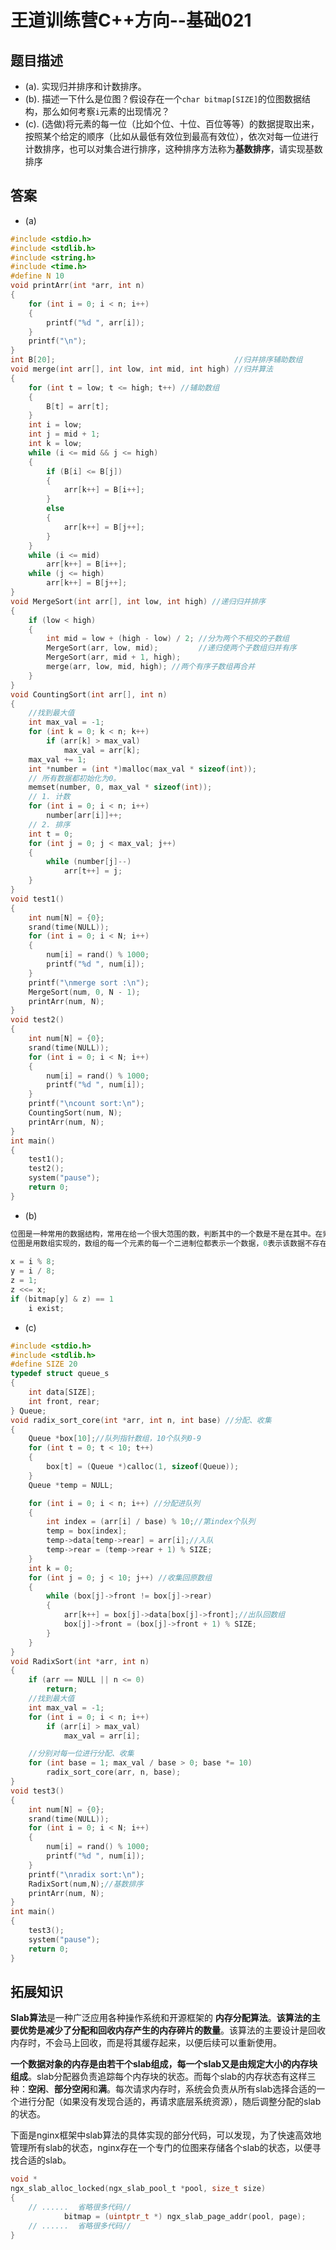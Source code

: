 # 王道训练营C++方向--基础021

## 题目描述

- (a). 实现归并排序和计数排序。
- (b). 描述一下什么是位图？假设存在一个`char bitmap[SIZE]`的位图数据结构，那么如何考察`i`元素的出现情况？
- (c). (选做)将元素的每一位（比如个位、十位、百位等等）的数据提取出来，按照某个给定的顺序（比如从最低有效位到最高有效位），依次对每一位进行计数排序，也可以对集合进行排序，这种排序方法称为**基数排序**，请实现基数排序

## 答案

- (a)

```c
#include <stdio.h>
#include <stdlib.h>
#include <string.h>
#include <time.h>
#define N 10
void printArr(int *arr, int n)
{
    for (int i = 0; i < n; i++)
    {
        printf("%d ", arr[i]);
    }
    printf("\n");
}
int B[20];										  //归并排序辅助数组
void merge(int arr[], int low, int mid, int high) //归并算法
{
	for (int t = low; t <= high; t++) //辅助数组
	{
		B[t] = arr[t];
	}
	int i = low;
	int j = mid + 1;
	int k = low;
	while (i <= mid && j <= high)
	{
		if (B[i] <= B[j])
		{
			arr[k++] = B[i++];
		}
		else
		{
			arr[k++] = B[j++];
		}
	}
	while (i <= mid)
		arr[k++] = B[i++];
	while (j <= high)
		arr[k++] = B[j++];
}
void MergeSort(int arr[], int low, int high) //递归归并排序
{
	if (low < high)
	{
		int mid = low + (high - low) / 2; //分为两个不相交的子数组
		MergeSort(arr, low, mid);		  //递归使两个子数组归并有序
		MergeSort(arr, mid + 1, high);
		merge(arr, low, mid, high); //两个有序子数组再合并
	}
}
void CountingSort(int arr[], int n)
{
	//找到最大值
	int max_val = -1;
	for (int k = 0; k < n; k++)
		if (arr[k] > max_val)
			max_val = arr[k];
	max_val += 1;
	int *number = (int *)malloc(max_val * sizeof(int));
	// 所有数据都初始化为0。
	memset(number, 0, max_val * sizeof(int));
	// 1. 计数
	for (int i = 0; i < n; i++)
		number[arr[i]]++;
	// 2. 排序
	int t = 0;
	for (int j = 0; j < max_val; j++)
	{
		while (number[j]--)
			arr[t++] = j;
	}
}
void test1()
{
    int num[N] = {0};
    srand(time(NULL));
    for (int i = 0; i < N; i++)
    {
        num[i] = rand() % 1000;
        printf("%d ", num[i]);
    }
    printf("\nmerge sort :\n");
    MergeSort(num, 0, N - 1);
    printArr(num, N);
}
void test2()
{
    int num[N] = {0};
    srand(time(NULL));
    for (int i = 0; i < N; i++)
    {
        num[i] = rand() % 1000;
        printf("%d ", num[i]);
    }
    printf("\ncount sort:\n");
    CountingSort(num, N);
    printArr(num, N);
}
int main()
{
    test1();
    test2();
    system("pause");
    return 0;
}
```

- (b)

```c
位图是一种常用的数据结构，常用在给一个很大范围的数，判断其中的一个数是不是在其中。在索引、数据压缩方面有很大的应用。
位图是用数组实现的，数组的每一个元素的每一个二进制位都表示一个数据，0表示该数据不存在，1表示该数据存在。
    
x = i % 8;
y = i / 8;
z = 1;
z <<= x;
if (bitmap[y] & z) == 1  
    i exist;
```

- (c)

```c
#include <stdio.h>
#include <stdlib.h>
#define SIZE 20
typedef struct queue_s
{
	int data[SIZE];
	int front, rear;
} Queue;
void radix_sort_core(int *arr, int n, int base) //分配、收集
{
	Queue *box[10];//队列指针数组，10个队列0-9
	for (int t = 0; t < 10; t++)
	{
		box[t] = (Queue *)calloc(1, sizeof(Queue));
	}
	Queue *temp = NULL;

	for (int i = 0; i < n; i++) //分配进队列
	{
		int index = (arr[i] / base) % 10;//第index个队列
		temp = box[index];
		temp->data[temp->rear] = arr[i];//入队
		temp->rear = (temp->rear + 1) % SIZE;
	}
	int k = 0;
	for (int j = 0; j < 10; j++) //收集回原数组
	{
		while (box[j]->front != box[j]->rear)
		{
			arr[k++] = box[j]->data[box[j]->front];//出队回数组
			box[j]->front = (box[j]->front + 1) % SIZE;
		}
	}
}
void RadixSort(int *arr, int n)
{
	if (arr == NULL || n <= 0)
		return;
	//找到最大值
	int max_val = -1;
	for (int i = 0; i < n; i++)
		if (arr[i] > max_val)
			max_val = arr[i];

	//分别对每一位进行分配、收集
	for (int base = 1; max_val / base > 0; base *= 10)
		radix_sort_core(arr, n, base);
}
void test3()
{
    int num[N] = {0};
    srand(time(NULL));
    for (int i = 0; i < N; i++)
    {
        num[i] = rand() % 1000;
        printf("%d ", num[i]);
    }
    printf("\nradix sort:\n");
    RadixSort(num,N);//基数排序
    printArr(num, N);
}
int main()
{
    test3();
    system("pause");
    return 0;
}
```

## 拓展知识

**Slab算法**是一种广泛应用各种操作系统和开源框架的 **内存分配算法**。**该算法的主要优势是减少了分配和回收内存产生的内存碎片的数量**。该算法的主要设计是回收内存时，不会马上回收，而是将其缓存起来，以便后续可以重新使用。

**一个数据对象的内存是由若干个slab组成，每一个slab又是由规定大小的内存块组成**。slab分配器负责追踪每个内存块的状态。而每个slab的内存状态有这样三种：**空闲**、**部分空闲**和**满**。每次请求内存时，系统会负责从所有slab选择合适的一个进行分配（如果没有发现合适的，再请求底层系统资源），随后调整分配的slab的状态。

下面是nginx框架中slab算法的具体实现的部分代码，可以发现，为了快速高效地管理所有slab的状态，nginx存在一个专门的位图来存储各个slab的状态，以便寻找合适的slab。

```c
void *
ngx_slab_alloc_locked(ngx_slab_pool_t *pool, size_t size)
{
	// ......  省略很多代码// 
            bitmap = (uintptr_t *) ngx_slab_page_addr(pool, page);
	// ......  省略很多代码//
}

```



